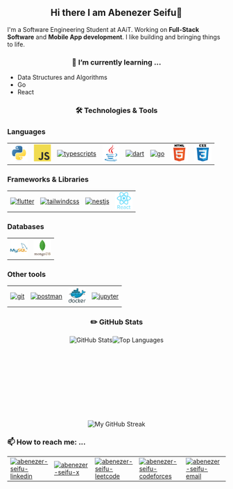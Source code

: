 <div align="center"> 
  
  ## Hi there I am Abenezer Seifu👋 
</div>  

<!--
**abe16s/abe16s** is a ✨ _special_ ✨ repository because its `README.md` (this file) appears on your GitHub profile.

Here are some ideas to get you started:

- 🔭 I’m currently working on ...
- 🌱 I’m currently learning ...
- 👯 I’m looking to collaborate on ...
- 🤔 I’m looking for help with ...
- 💬 Ask me about ...
- 📫 How to reach me: ...
- 😄 Pronouns: ...
- ⚡ Fun fact: ...
-->

I'm a Software Engineering Student at AAiT. Working on <b>Full-Stack Software</b> and <b>Mobile App development</b>. I like building and bringing things to life.

<div align="center"> 

  ### 🌱 I’m currently learning ...
</div>

* Data Structures and Algorithms
* Go
* React


<div align="center"> 

  ### 🛠 Technologies & Tools
</div>

### Languages

<table>
  <tbody>
    <tr>
    <td><a href="https://www.python.org" rel="nofollow"> <img src="https://raw.githubusercontent.com/devicons/devicon/master/icons/python/python-original.svg" alt="python" width="40" height="40" style="max-width: 100%;"> </a></td>
    <td><a href="https://developer.mozilla.org/en-US/docs/Web/JavaScript" rel="nofollow"> <img src="https://raw.githubusercontent.com/devicons/devicon/master/icons/javascript/javascript-original.svg" alt="javascript" width="40" height="40" style="max-width: 100%;"> </a></td>
    <td><a href="https://typescriptlang.org" rel="nofollow"> <img src="https://camo.githubusercontent.com/0baeafe1fc184c4afbd91e90be46314c66b6b2e9c648f11b51320a486066fd96/68747470733a2f2f75706c6f61642e77696b696d656469612e6f72672f77696b6970656469612f636f6d6d6f6e732f7468756d622f342f34632f547970657363726970745f6c6f676f5f323032302e7376672f3132303070782d547970657363726970745f6c6f676f5f323032302e7376672e706e67" alt="typescripts" width="40" height="40" data-canonical-src="https://upload.wikimedia.org/wikipedia/commons/thumb/4/4c/Typescript_logo_2020.svg/1200px-Typescript_logo_2020.svg.png" style="max-width: 100%;"> </a> </td>
    <td><a href="https://www.java.com" rel="nofollow"> <img src="https://raw.githubusercontent.com/devicons/devicon/master/icons/java/java-original.svg" alt="java" width="40" height="40" style="max-width: 100%;"> </a></td>
    <td><a href="https://dart.dev/" rel="nofollow"> <img src="https://avatars.githubusercontent.com/u/1609975?s=280&v=4" alt="dart" width="40" height="40" style="max-width: 100%;"> </a></td>
    <td><a href="https://go.dev/learn/" rel="nofollow"><img src="https://camo.githubusercontent.com/5dc2cf546a98f14143be94f0347e79c3216c561d590bea793a6411041a0f8ead/68747470733a2f2f7777772e766563746f726c6f676f2e7a6f6e652f6c6f676f732f676f6c616e672f676f6c616e672d6f6666696369616c2e737667" alt="go" width="40" height="40" data-canonical-src="https://www.vectorlogo.zone/logos/golang/golang-official.svg" style="max-width: 100%;"</a></td>
    <td><a href="https://www.w3.org/html/" rel="nofollow"> <img src="https://raw.githubusercontent.com/devicons/devicon/master/icons/html5/html5-original-wordmark.svg" alt="html5" width="40" height="40" style="max-width: 100%;"> </a></td>
    <td><a href="https://www.w3schools.com/css/" rel="nofollow"> <img src="https://raw.githubusercontent.com/devicons/devicon/master/icons/css3/css3-original-wordmark.svg" alt="css3" width="40" height="40" style="max-width: 100%;"> </a></td>
      </tr>
  </tbody>
</table>

### Frameworks & Libraries

<table>
  <tbody>
    <tr>
    <td>
      <a href="https://flutter.dev" rel="nofollow"> <img src="https://camo.githubusercontent.com/a682e207ce9939518c8617c6340b1bf8b1769b30a9f1b45d27d67fd64af1d0f2/68747470733a2f2f7777772e766563746f726c6f676f2e7a6f6e652f6c6f676f732f666c7574746572696f2f666c7574746572696f2d69636f6e2e737667" alt="flutter" width="40" height="40" data-canonical-src="https://www.vectorlogo.zone/logos/flutterio/flutterio-icon.svg" style="max-width: 100%;"> </a> 
    </td>
    <td>
      <a href="https://tailwindcss.org" rel="nofollow"> <img src="https://camo.githubusercontent.com/9b51720b2cf7a6b7f6228fe20098165d83412f3ac2a3b6a6a14beafbd21957f5/68747470733a2f2f7461696c77696e646373732e636f6d2f5f6e6578742f7374617469632f6d656469612f7461696c77696e646373732d6d61726b2e336335343431666337613139306662313830306434613563376630376261346231333435613963382e737667" alt="tailwindcss" width="40" height="40" data-canonical-src="https://tailwindcss.com/_next/static/media/tailwindcss-mark.3c5441fc7a190fb1800d4a5c7f07ba4b1345a9c8.svg" style="max-width: 100%;"> </a>
    </td>
    <td>
      <a href="https://nestjs.com" rel="nofollow"> <img src="https://camo.githubusercontent.com/b503bd9cc81648c417d4c0e2f30cce1bb72a0fcae5e9599993df1bf87d35dc64/68747470733a2f2f64333377756272666b69306c36382e636c6f756466726f6e742e6e65742f653933376537373463626265323336333539393936313561643564373733326465636164313832612f32363037322f6c6f676f2d736d616c6c2e65646537356136622e737667" alt="nestjs" width="40" height="40" data-canonical-src="https://d33wubrfki0l68.cloudfront.net/e937e774cbbe23635999615ad5d7732decad182a/26072/logo-small.ede75a6b.svg" style="max-width: 100%;"></a>
    </td>
    <td>
      <a href="https://reactjs.org/" rel="nofollow"> <img src="https://raw.githubusercontent.com/devicons/devicon/master/icons/react/react-original-wordmark.svg" alt="react" width="40" height="40" style="max-width: 100%;"> </a>
    </td>
    </tr>
  </tbody>
</table>

### Databases

<table>
  <tbody>
    <tr>
    <td><a href="https://www.mysql.com/" rel="nofollow"> <img src="https://raw.githubusercontent.com/devicons/devicon/master/icons/mysql/mysql-original-wordmark.svg" alt="mysql" width="40" height="40" style="max-width: 100%;"> </a></td>
    <td><a href="https://www.mongodb.com/" rel="nofollow"> <img src="https://raw.githubusercontent.com/devicons/devicon/master/icons/mongodb/mongodb-original-wordmark.svg" alt="mongodb" width="40" height="40" style="max-width: 100%;"> </a></td>
    </tr>
  </tbody>
</table>


### Other tools

<table>
  <tbody>
    <tr>
    <td><a href="https://git-scm.com/" rel="nofollow"> <img src="https://camo.githubusercontent.com/fcafa5ebc1f5f789ae7d012a3ecd8fe7bda49516591caf7c37698f764165d880/68747470733a2f2f7777772e766563746f726c6f676f2e7a6f6e652f6c6f676f732f6769742d73636d2f6769742d73636d2d69636f6e2e737667" alt="git" width="40" height="40" data-canonical-src="https://www.vectorlogo.zone/logos/git-scm/git-scm-icon.svg" style="max-width: 100%;"> </a></td>
    <td><a href="https://postman.com" rel="nofollow"> <img src="https://camo.githubusercontent.com/a13ca5b988ada41839ebe4f88455e63419a1b56fcb5eda207794cd1649a61d2c/68747470733a2f2f7777772e766563746f726c6f676f2e7a6f6e652f6c6f676f732f676574706f73746d616e2f676574706f73746d616e2d69636f6e2e737667" alt="postman" width="40" height="40" data-canonical-src="https://www.vectorlogo.zone/logos/getpostman/getpostman-icon.svg" style="max-width: 100%;"> </a></td>
    <td>
      <a href="https://www.docker.com/" rel="nofollow">
          <img src="https://raw.githubusercontent.com/devicons/devicon/master/icons/docker/docker-original-wordmark.svg" alt="docker" width="40" height="40" style="max-width: 100%;">
        </a>
    </td>
    <td>
      <a href="https://jupyter.org/" rel="nofollow"> <img src="https://camo.githubusercontent.com/53a9cd28d2e8f4c79fe23854cdeef3e745a27eec22cd224a12e408f5cbb9550c/68747470733a2f2f7777772e6e696365706e672e636f6d2f706e672f64657461696c2f37302d3730313939395f6a7570797465722d6c6f676f2e706e67" alt="jupyter" width="40" height="40" data-canonical-src="https://www.nicepng.com/png/detail/70-701999_jupyter-logo.png" style="max-width: 100%;"> </a>
    </td>
    </tr>
  </tbody>
</table>

<div align="center"> 
  
  ### ✏️ GitHub Stats
</div>

<div align="center" style="display: flex; flex-direction: row; justify-content: center; align-items: center;">

  <img src="https://github-readme-stats.vercel.app/api?username=abe16s&show_icons=true&theme=dark" alt="GitHub Stats" style="max-width: 100%; height: 180px;" />
  
  <img src="https://github-readme-stats.vercel.app/api/top-langs/?username=abe16s&layout=compact&theme=dark" alt="Top Languages" style="max-width: 100%; height: 180px;" />

</div>


<div align="center">

![My GitHub Streak](https://streak-stats.demolab.com?user=abe16s&amp;locale=en&amp;mode=daily&amp;theme=dark&amp;hide_border=true&amp;border_radius=5&amp;order=3)
</div>


  ### 📫 How to reach me: ...

<table>
  <tbody>
    <tr>
      <td><a href="https://www.linkedin.com/in/abenezer-seifu/" rel="nofollow"><img align="center" src="https://raw.githubusercontent.com/rahuldkjain/github-profile-readme-generator/master/src/images/icons/Social/linked-in-alt.svg" alt="abenezer-seifu-linkedin" height="35" width="35" style="max-width: 100%;"></a></td>
      <td><a href="https://x.com/AbenezerSeifu5" rel="nofollow"><img align="center" src="https://uxwing.com/wp-content/themes/uxwing/download/brands-and-social-media/x-social-media-logo-icon.png" alt="abenezer-seifu-x" height="35" width="35" style="max-width: 100%;"></a></td>
      <td><a href="https://leetcode.com/abe16s/" rel="nofollow"><img align="center" src="https://encrypted-tbn0.gstatic.com/images?q=tbn:ANd9GcQf_K0JksHMfoEYt25afbLN1k82_TU8CfzkEqn4k1pe1VatFhcl1UUEwwOOvU0u509SN1c&usqp=CAU" alt="abenezer-seifu-leetcode" height="35" width="35" style="max-width: 100%;"></a></td>
      <td><a href="https://codeforces.com/profile/abe16s" rel="nofollow"><img align="center" src="https://raw.githubusercontent.com/rahuldkjain/github-profile-readme-generator/master/src/images/icons/Social/codeforces.svg" alt="abenezer-seifu-codeforces" height="35" width="35" style="max-width: 100%;"></a></td>
      <td><a href="mailto:abenezerseifu123@gmail.com" rel="nofollow"><img align="center" src="https://cdn4.iconfinder.com/data/icons/social-media-logos-6/512/112-gmail_email_mail-512.png" alt="abenezer-seifu-email" height="35" width="35" style="max-width: 100%;"></a></td>
    </tr>
  </tbody>
  
</table>
